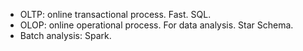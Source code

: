 * OLTP: online transactional process. Fast. SQL.
* OLOP: online operational process. For data analysis. Star Schema.
* Batch analysis: Spark.
